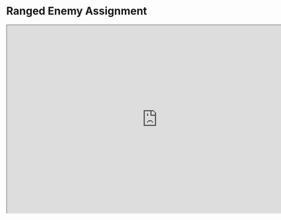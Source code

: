 # Ranged Enemy Assignment

<p><iframe title="YouTube video player" src="https://www.youtube.com/embed/V6oc9iV2a6w?si=c1OtlVK5mFYiq0U_" width="800" height="500" allowfullscreen="allowfullscreen" allow="accelerometer; autoplay; clipboard-write; encrypted-media; gyroscope; picture-in-picture; web-share"></iframe></p>